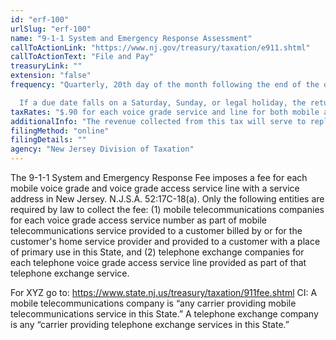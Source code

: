 ```yaml
---
id: "erf-100"
urlSlug: "erf-100"
name: "9-1-1 System and Emergency Response Assessment"
callToActionLink: "https://www.nj.gov/treasury/taxation/e911.shtml"
callToActionText: "File and Pay"
treasuryLink: ""
extension: "false"
frequency: "Quarterly, 20th day of the month following the end of the quarter

  If a due date falls on a Saturday, Sunday, or legal holiday, the return is due on the next business day. Returns transmitted by 11:59 p.m. on the due date will be deemed timely"
taxRates: "$.90 for each voice grade service and line for both mobile and land line customers"
additionalInfo: "The revenue collected from this tax will serve to replace the current 9-1-1 infrastructure Statewide. Revenue collected will also fund the State’s capital equipment, facilities, and operating expenses from emergency preparedness and emergency response training, and any expenses of the Office of Emergency Management in the Division of State Police in the Department of Law and Public Safety."
filingMethod: "online"
filingDetails: ""
agency: "New Jersey Division of Taxation"
---
```


The 9-1-1 System and Emergency Response Fee imposes a fee for each mobile voice grade and voice grade access service line with a service address in New Jersey. N.J.S.A. 52:17C-18(a). Only the following entities are required by law to collect the fee:
(1) mobile telecommunications companies for each voice grade access service number as part of mobile telecommunications service provided to a customer billed by or for the customer's home service provider and provided to a customer with a place of primary use in this State, and
(2) telephone exchange companies for each telephone voice grade access service line provided as part of that telephone exchange service.

For XYZ go to: https://www.state.nj.us/treasury/taxation/911fee.shtml
CI: A mobile telecommunications company is “any carrier providing mobile telecommunications service in this State.” A telephone exchange company is any “carrier providing telephone exchange services in this State.”
